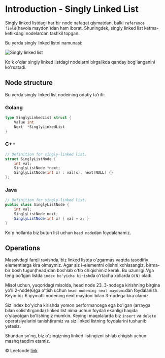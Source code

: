# Introduction - Singly Linked List

Singly linked listdagi har bir node nafaqat qiymatdan, balki `reference field`(havola maydoni)dan ham iborat. Shuningdek, singly linked list ketma-ketlikdagi nodelardan tashkil topgan. 

Bu yerda singly linked listni namunasi:

![Singly linked list](https://s3-lc-upload.s3.amazonaws.com/uploads/2018/04/12/screen-shot-2018-04-12-at-152754.png)

Ko'k o'qlar singly linked listdagi nodelarni birgalikda qanday bog'langanini ko'rsatadi.

## Node structure

Bu yerda singly linked list nodeining odatiy ta'rifi:

### Golang
```go
type SinglyLinkedList struct {
	Value int
	Next  *SinglyLinkedList
}
```

### C++
```c++
// Definition for singly-linked list.
struct SinglyListNode {
    int val;
    SinglyListNode *next;
    SinglyListNode(int x) : val(x), next(NULL) {}
};
```

### Java
```java
// Definition for singly-linked list.
public class SinglyListNode {
    int val;
    SinglyListNode next;
    SinglyListNode(int x) { val = x; }
}
```

Ko'p hollarda biz butun list uchun `head node`dan foydalanamiz.

## Operations

Massivdagi farqli ravishda, biz linked listda o'zgarmas vaqtda tasodifiy elementlarga kira olmaymiz. Agar siz i-elementni olishni xohlasangiz, birma-bir bosh tugun(head)dan boshlab o'tib chiqishimiz kerak. Bu uzunligi *N*ga teng bo'lgan listda `index bo'yicha kirish`da o'rtacha xollarda `O(N)` oladi.

Misol uchun, yuqoridagi misolda, head node 23. 3-nodega kirishning birgina yo'li 2-node(6)ga o'tish uchun `head nodening next maydoni`dan foydalanish. Keyin biz 6 qiymatli nodening next maydoni bilan 3-nodega kira olamiz.

Siz index bo'yicha kirishda yomon performancega ega bo'lgan (arrayga bilan solishtirganda) linked list nima uchun foydali ekanligi haqida o'ylayotgan bo'lishingiz mumkin. Keyingi maqolalarda biz `insert` va `delete` operatsiyalarini tanishtiramiz va siz linked listning foydalarini tushunib yetasiz.

Shundan so'ng, biz o'zingizning linked listingizni ishlab chiqish uchun mashq taqdim etamiz.

© Leetcode [link](https://leetcode.com/explore/learn/card/linked-list/209/singly-linked-list/1287/)